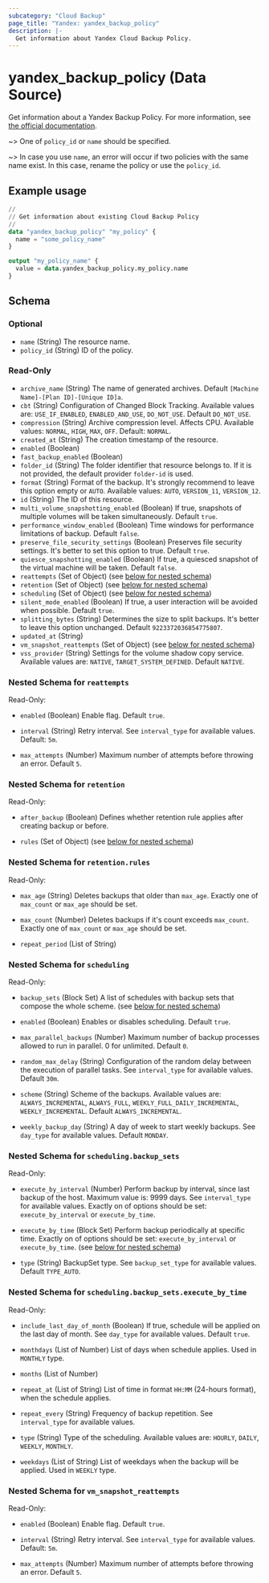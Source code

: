 ```yaml
---
subcategory: "Cloud Backup"
page_title: "Yandex: yandex_backup_policy"
description: |-
  Get information about Yandex Cloud Backup Policy.
---
```


# yandex_backup_policy (Data Source)

Get information about a Yandex Backup Policy. For more information, see [the official documentation](https://yandex.cloud/docs/backup/concepts/policy).

~> One of `policy_id` or `name` should be specified.

~> In case you use `name`, an error will occur if two policies with the same name exist. In this case, rename the policy or use the `policy_id`.

## Example usage

```terraform
//
// Get information about existing Cloud Backup Policy
//
data "yandex_backup_policy" "my_policy" {
  name = "some_policy_name"
}

output "my_policy_name" {
  value = data.yandex_backup_policy.my_policy.name
}
```

<!-- schema generated by tfplugindocs -->
## Schema

### Optional

- `name` (String) The resource name.
- `policy_id` (String) ID of the policy.

### Read-Only

- `archive_name` (String) The name of generated archives. Default `[Machine Name]-[Plan ID]-[Unique ID]a`.
- `cbt` (String) Configuration of Changed Block Tracking. Available values are: `USE_IF_ENABLED`, `ENABLED_AND_USE`, `DO_NOT_USE`. Default `DO_NOT_USE`.
- `compression` (String) Archive compression level. Affects CPU. Available values: `NORMAL`, `HIGH`, `MAX`, `OFF`. Default: `NORMAL`.
- `created_at` (String) The creation timestamp of the resource.
- `enabled` (Boolean)
- `fast_backup_enabled` (Boolean)
- `folder_id` (String) The folder identifier that resource belongs to. If it is not provided, the default provider `folder-id` is used.
- `format` (String) Format of the backup. It's strongly recommend to leave this option empty or `AUTO`. Available values: `AUTO`, `VERSION_11`, `VERSION_12`.
- `id` (String) The ID of this resource.
- `multi_volume_snapshotting_enabled` (Boolean) If true, snapshots of multiple volumes will be taken simultaneously. Default `true`.
- `performance_window_enabled` (Boolean) Time windows for performance limitations of backup. Default `false`.
- `preserve_file_security_settings` (Boolean) Preserves file security settings. It's better to set this option to true. Default `true`.
- `quiesce_snapshotting_enabled` (Boolean) If true, a quiesced snapshot of the virtual machine will be taken. Default `false`.
- `reattempts` (Set of Object) (see [below for nested schema](#nestedatt--reattempts))
- `retention` (Set of Object) (see [below for nested schema](#nestedatt--retention))
- `scheduling` (Set of Object) (see [below for nested schema](#nestedatt--scheduling))
- `silent_mode_enabled` (Boolean) If true, a user interaction will be avoided when possible. Default `true`.
- `splitting_bytes` (String) Determines the size to split backups. It's better to leave this option unchanged. Default `9223372036854775807`.
- `updated_at` (String)
- `vm_snapshot_reattempts` (Set of Object) (see [below for nested schema](#nestedatt--vm_snapshot_reattempts))
- `vss_provider` (String) Settings for the volume shadow copy service. Available values are: `NATIVE`, `TARGET_SYSTEM_DEFINED`. Default `NATIVE`.

<a id="nestedatt--reattempts"></a>
### Nested Schema for `reattempts`

Read-Only:

- `enabled` (Boolean) Enable flag. Default `true`.

- `interval` (String) Retry interval. See `interval_type` for available values. Default: `5m`.

- `max_attempts` (Number) Maximum number of attempts before throwing an error. Default `5`.



<a id="nestedatt--retention"></a>
### Nested Schema for `retention`

Read-Only:

- `after_backup` (Boolean) Defines whether retention rule applies after creating backup or before.

- `rules` (Set of Object) (see [below for nested schema](#nestedobjatt--retention--rules))

<a id="nestedobjatt--retention--rules"></a>
### Nested Schema for `retention.rules`

Read-Only:

- `max_age` (String) Deletes backups that older than `max_age`. Exactly one of `max_count` or `max_age` should be set.

- `max_count` (Number) Deletes backups if it's count exceeds `max_count`. Exactly one of `max_count` or `max_age` should be set.

- `repeat_period` (List of String)



<a id="nestedatt--scheduling"></a>
### Nested Schema for `scheduling`

Read-Only:

- `backup_sets` (Block Set) A list of schedules with backup sets that compose the whole scheme. (see [below for nested schema](#nestedobjatt--scheduling--backup_sets))

- `enabled` (Boolean) Enables or disables scheduling. Default `true`.

- `max_parallel_backups` (Number) Maximum number of backup processes allowed to run in parallel. 0 for unlimited. Default `0`.

- `random_max_delay` (String) Configuration of the random delay between the execution of parallel tasks. See `interval_type` for available values. Default `30m`.

- `scheme` (String) Scheme of the backups. Available values are: `ALWAYS_INCREMENTAL`, `ALWAYS_FULL`, `WEEKLY_FULL_DAILY_INCREMENTAL`, `WEEKLY_INCREMENTAL`. Default `ALWAYS_INCREMENTAL`.

- `weekly_backup_day` (String) A day of week to start weekly backups. See `day_type` for available values. Default `MONDAY`.


<a id="nestedobjatt--scheduling--backup_sets"></a>
### Nested Schema for `scheduling.backup_sets`

Read-Only:

- `execute_by_interval` (Number) Perform backup by interval, since last backup of the host. Maximum value is: 9999 days. See `interval_type` for available values. Exactly on of options should be set: `execute_by_interval` or `execute_by_time`.

- `execute_by_time` (Block Set) Perform backup periodically at specific time. Exactly on of options should be set: `execute_by_interval` or `execute_by_time`. (see [below for nested schema](#nestedobjatt--scheduling--backup_sets--execute_by_time))

- `type` (String) BackupSet type. See `backup_set_type` for available values. Default `TYPE_AUTO`.


<a id="nestedobjatt--scheduling--backup_sets--execute_by_time"></a>
### Nested Schema for `scheduling.backup_sets.execute_by_time`

Read-Only:

- `include_last_day_of_month` (Boolean) If true, schedule will be applied on the last day of month. See `day_type` for available values. Default `true`.

- `monthdays` (List of Number) List of days when schedule applies. Used in `MONTHLY` type.

- `months` (List of Number)
- `repeat_at` (List of String) List of time in format `HH:MM` (24-hours format), when the schedule applies.

- `repeat_every` (String) Frequency of backup repetition. See `interval_type` for available values.

- `type` (String) Type of the scheduling. Available values are: `HOURLY`, `DAILY`, `WEEKLY`, `MONTHLY`.

- `weekdays` (List of String) List of weekdays when the backup will be applied. Used in `WEEKLY` type.





<a id="nestedatt--vm_snapshot_reattempts"></a>
### Nested Schema for `vm_snapshot_reattempts`

Read-Only:

- `enabled` (Boolean) Enable flag. Default `true`.

- `interval` (String) Retry interval. See `interval_type` for available values. Default: `5m`.

- `max_attempts` (Number) Maximum number of attempts before throwing an error. Default `5`.


